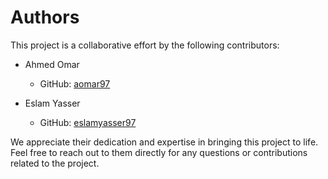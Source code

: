 # Authors

This project is a collaborative effort by the following contributors:

- Ahmed Omar
  - GitHub: [aomar97](https://github.com/aomar97)

- Eslam Yasser
  - GitHub: [eslamyasser97](https://github.com/eslamyasser97)

We appreciate their dedication and expertise in bringing this project to life. Feel free to reach out to them directly for any questions or contributions related to the project.

